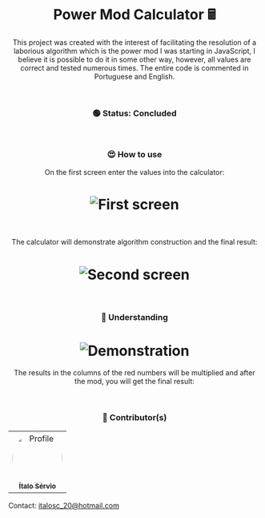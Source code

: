 <h1 align="center">Power Mod Calculator 🖩</h1>

<p align="center">
This project was created with the interest of facilitating the resolution of a laborious algorithm which is the power mod
I was starting in JavaScript, I believe it is possible to do it in some other way, however, all values are correct and tested numerous times. The entire code is commented in Portuguese and English.
</p>

<br />

<h3 align="center"> 
	🟢 Status: Concluded
</h3>

<br />

<h3 align="center">😍 How to use</h3>
<p align="center">On the first screen enter the values into the calculator:</p>
<h1 align="center">
  <img alt="First screen" src="https://i.imgur.com/ss9Co4u.png" />
</h1>

<br />

<p align="center">The calculator will demonstrate algorithm construction and the final result:</p>
<h1 align="center">
  <img alt="Second screen" src="https://i.imgur.com/kmxFuIb.png" />
</h1>

<br />

<h3 align="center">🧠 Understanding</h3>
<h1 align="center">
  <img alt="Demonstration" src="https://i.imgur.com/Nce6SWx.png" />
</h1>
<p align="center">The results in the columns of the red numbers will be multiplied and after the mod, you will get the final result:</p>

<br />

<h3 align="center">🎨 Contributor(s)</h4>
<table align="center">
  <tr>
    <td align="center">
      <a href="https://github.com/ItaloServio">
        <img style="border-radius: 50%;" src="https://avatars1.githubusercontent.com/u/60075865?s=460&u=407042a6a58218d29495ca19dda1bef5ca4540c3&v=4" width="100px;" alt="Profile"/>
        <br />
        <sub>
          <b>Ítalo Sérvio</b>
        </sub>
      </a>
  </tr>  
</table>


Contact: italosc_20@hotmail.com
